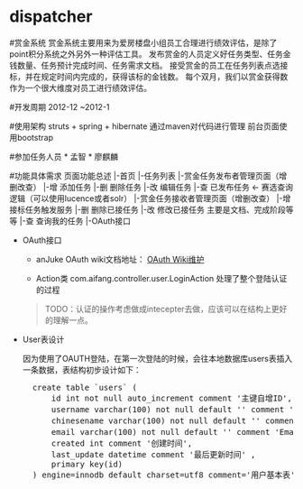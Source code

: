 dispatcher
==========

#赏金系统
	赏金系统主要用来为爱房楼盘小组员工合理进行绩效评估，是除了point积分系统之外另外一种评估工具。
	发布赏金的人员定义好任务类型、任务金钱数量、任务预计完成时间、任务需求文档。
	接受赏金的员工在任务列表点选接标，并在规定时间内完成的，获得该标的金钱数。
	每个双月，我们以赏金获得数作为一个很大维度对员工进行绩效评估。
	
#开发周期
	2012-12 ~2012-1	
	
#使用架构
	struts + spring + hibernate
	通过maven对代码进行管理
	前台页面使用bootstrap
		
#参加任务人员
	* 孟智
	* 廖麒麟

#功能具体需求
	页面功能总述
	|-首页
	|-任务列表
	|-赏金任务发布者管理页面（增删改查）
		|-增 添加任务
		|-删 删除任务
		|-改 编辑任务
		|-查 已发布任务 <- 赛选查询逻辑（可以使用lucence或者solr）
	|-赏金任务接收者管理页面（增删改查）
		|-增 接标任务触发服务
		|-删 删除已接任务
		|-改 修改已接任务 主要是文档、完成阶段等等
		|-查 查询我的任务
	|-OAuth接口
	
* OAuth接口
	* anJuke OAuth wiki文档地址： [OAuth Wiki维护](http://wiki.corp.anjuke.com/index.php?title=Oauth) 	
	
	* Action类 com.aifang.controller.user.LoginAction 处理了整个登陆认证的过程
	>TODO：认证的操作考虑做成intecepter去做，应该可以在结构上更好的理解一点。
	
* User表设计 
 
  因为使用了OAUTH登陆，在第一次登陆的时候，会往本地数据库users表插入一条数据，表结构初步设计如下：
	<pre>
    create table `users` (
		id int not null auto_increment comment '主键自增ID',
		username varchar(100) not null default '' comment '用户名,同oauth中的username',
		chinesename varchar(100) not null default '' comment '中文名',
		email varchar(100) not null default '' comment 'Email地址',
		created int comment '创建时间',
		last_update datetime comment '最后更新时间' ,
		primary key(id)
	) engine=innodb default charset=utf8 comment='用户基本表';
	</pre>
	
